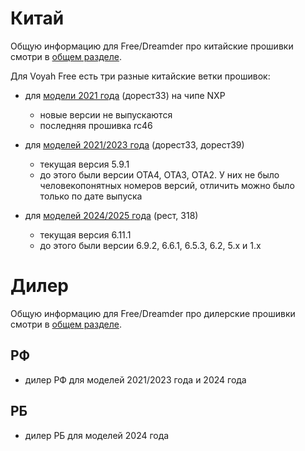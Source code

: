 # Китай

Общую информацию для Free/Dreamder про китайские прошивки смотри в [общем разделе](../common/firmware.md#китай).

Для Voyah Free есть три разные китайские ветки прошивок:

* для [модели 2021 года](firmware_2021.md) (дорест33) на чипе NXP
  * новые версии не выпускаются
  * последняя прошивка rc46

* для [моделей 2021/2023 года](firmware_2023.md) (дорест33, дорест39)
  * текущая версия 5.9.1
  * до этого были версии OTA4, OTA3, OTA2. У них не было человекопонятных номеров версий, отличить можно было только по дате выпуска

* для [моделей 2024/2025 года](firmware_2024.md) (рест, 318)
  * текущая версия 6.11.1
  * до этого были версии 6.9.2, 6.6.1, 6.5.3, 6.2, 5.x и 1.x

# Дилер

Общую информацию для Free/Dreamder про дилерские прошивки смотри в [общем разделе](../common/firmware.md#дилер).

## РФ

* дилер РФ для моделей 2021/2023 года и 2024 года

## РБ

* дилер РБ для моделей 2024 года
